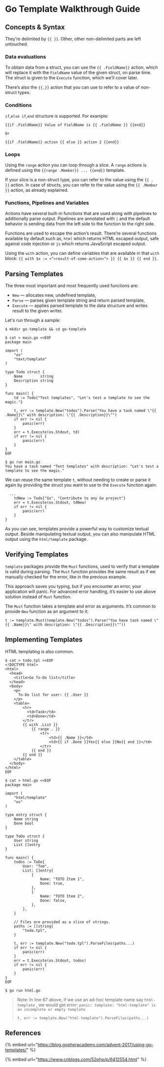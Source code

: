# Go Template Walkthrough Guide

## Concepts & Syntax

They’re delimited by `{{ }}`. Other, other non-delimited parts are left untouched.

### Data evaluations

To obtain data from a struct, you can use the `{{ .FieldName}}` action, which will replace it with the `FieldName` value of the given struct, on parse time. The struct is given to the `Execute` function, which we’ll cover later.

There’s also the `{{.}}` action that you can use to refer to a value of non-struct types.

### Conditions

`if`,`else if`,`end` structure is supported. For example:

```text
{{if .FieldName}} Value of FieldName is {{ .FieldName }} {{end}}

Or

{{if .FieldName}} action {{ else }} action 2 {{end}}
```

### Loops

Using the `range` action you can loop through a slice. A `range` actions is defined using the `{{range .Member}} ... {{end}}` template.

If your slice is a non-struct type, you can refer to the value using the `{{ . }}` action. In case of structs, you can refer to the value using the `{{ .Member }}` action, as already explained.

### Functions, Pipelines and Variables

Actions have several built-in functions that are used along with pipelines to additionally parse output. Pipelines are annotated with `|` and the default behavior is sending data from the left side to the function to the right side.

Functions are used to escape the action’s result. There’re several functions available by default such as, `html` which returns HTML escaped output, safe against code injection or `js` which returns JavaScript escaped output.

Using the `with` action, you can define variables that are available in that `with` block: `{{ with $x := <^>result-of-some-action<^> }} {{ $x }} {{ end }}`.

## Parsing Templates

The three most important and most frequently used functions are:

* `New` — allocates new, undefined template,
* `Parse` — parses given template string and return parsed template,
* `Execute` — applies parsed template to the data structure and writes result to the given writer.

Let's run through a sample:

```text
$ mkdir go-template && cd go-template

$ cat > main.go <<EOF
package main

import (
	"os"
	"text/template"
)

type Todo struct {
	Name        string
	Description string
}

func main() {
	td := Todo{"Test templates", "Let's test a template to see the magic."}

	t, err := template.New("todos").Parse("You have a task named \"{{ .Name}}\" with description: \"{{ .Description}}\"")
	if err != nil {
		panic(err)
	}
	err = t.Execute(os.Stdout, td)
	if err != nil {
		panic(err)
	}
}
EOF

$ go run main.go
You have a task named "Test templates" with description: "Let's test a template to see the magic."
```

We can reuse the same template `t`, without needing to create or parse it again by providing the struct you want to use to the `Execute` function again:

```text
  ...
	tdNew := Todo{"Go", "Contribute to any Go project"}
	err = t.Execute(os.Stdout, tdNew)
	if err != nil {
		panic(err)
	}
}
```

As you can see, templates provide a powerful way to customize textual output. Beside manipulating textual output, you can also manipulate HTML output using the `html/template` package.

## Verifying Templates

`template` packages provide the `Must` functions, used to verify that a template is valid during parsing. The `Must` function provides the same result as if we manually checked for the error, like in the previous example.

This approach saves you typing, but if you encounter an error, your application will panic. For advanced error handling, it’s easier to use above solution instead of `Must` function.

The `Must` function takes a template and error as arguments. It’s common to provide `New` function as an argument to it:

```text
t := template.Must(template.New("todos").Parse("You have task named \"{{ .Name}}\" with description: \"{{ .Description}}\""))
```

## Implementing Templates

HTML templating is also common.

```text
$ cat > todo.tpl <<EOF
<!DOCTYPE html>
<html>
  <head>
    <title>Go To-Do list</title>
  </head>
  <body>
    <p>
      To-Do list for user: {{ .User }} 
    </p>
    <table>
      	<tr>
          <td>Task</td>
          <td>Done</td>
    	</tr>
      	{{ with .List }}
			{{ range . }}
      			<tr>
              		<td>{{ .Name }}</td>
              		<td>{{ if .Done }}Yes{{ else }}No{{ end }}</td>
      			</tr>
			{{ end }} 
      	{{ end }}
    </table>
  </body>
</html>
EOF

$ cat > html.go <<EOF
package main

import (
	"html/template"
	"os"
)

type entry struct {
	Name string
	Done bool
}

type ToDo struct {
	User string
	List []entry
}

func main() {
	todos := ToDo{
		User: "Tom",
		List: []entry{
			{
				Name: "TOTO Item 1",
				Done: true,
			},
			{
				Name: "TOTO Item 2",
				Done: false,
			},
		},
	}

	// Files are provided as a slice of strings.
	paths := []string{
		"todo.tpl",
	}

	t, err := template.New("todo.tpl").ParseFiles(paths...)
	if err != nil {
		panic(err)
	}
	err = t.Execute(os.Stdout, todos)
	if err != nil {
		panic(err)
	}
}
EOF

$ go run html.go
```

> Note: In line 67 above, if we use an ad-hoc template name say `html-template` , we would get error: `panic: template: "html-template" is an incomplete or empty template`
>
> ```text
> t, err := template.New("html-template").ParseFiles(paths...)
> ```



## References

{% embed url="https://blog.gopheracademy.com/advent-2017/using-go-templates/" %}

{% embed url="https://www.cnblogs.com/52php/p/6412554.html" %}



